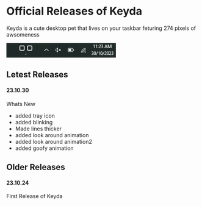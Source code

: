 # Official Releases of Keyda
Keyda is a cute desktop pet that lives on your taskbar
feturing 274 pixels of awsomeness

![Image of Keyda on taskbar](https://github.com/HuskiGames/Keyda-Releases/blob/main/README-Files/image-on-taskbar.png)


## Letest Releases
#### 23.10.30
Whats New
- added tray icon
- added blinking
- Made lines thicker
- added look around animation
- added look around animation2
- added goofy animation

## Older Releases
#### 23.10.24
First Release of Keyda
